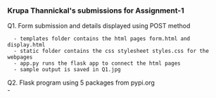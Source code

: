 ### Krupa Thannickal's submissions for Assignment-1

Q1. Form submission and details displayed using POST method  
  
      - templates folder contains the html pages form.html and display.html  
      - static folder contains the css stylesheet styles.css for the webpages
      - app.py runs the flask app to connect the html pages  
      - sample output is saved in Q1.jpg  

Q2. Flask program using 5 packages from pypi.org  
      - 
